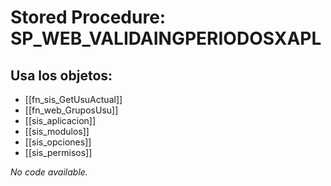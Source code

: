 # Stored Procedure: SP_WEB_VALIDAINGPERIODOSXAPL

## Usa los objetos:
- [[fn_sis_GetUsuActual]]
- [[fn_web_GruposUsu]]
- [[sis_aplicacion]]
- [[sis_modulos]]
- [[sis_opciones]]
- [[sis_permisos]]

*No code available.*
